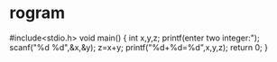 # rogram
#include<stdio.h>
void main()
{
int x,y,z;
printf(enter two integer:");
scanf("%d %d",&x,&y);
z=x+y;
printf("%d+%d=%d",x,y,z);
return 0;
}
